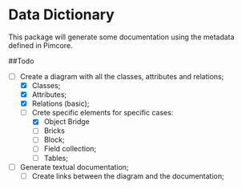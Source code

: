 Data Dictionary
======
This package will generate some documentation using the metadata defined in Pimcore.

##Todo
- [ ]  Create a diagram with all the classes, attributes and relations;
    - [x] Classes;
    - [x] Attributes;
    - [x] Relations (basic);  
    - [ ]  Crete specific elements for specific cases:
        - [x]  Object Bridge
        - [ ]  Bricks
        - [ ]  Block;
        - [ ]  Field collection;
        - [ ]  Tables;
- [ ] Generate textual documentation;
    - [ ] Create links between the diagram and the documentation;